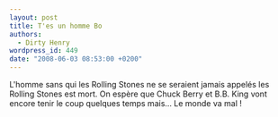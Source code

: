 ```yaml
---
layout: post
title: T'es un homme Bo
authors:
  - Dirty Henry
wordpress_id: 449
date: "2008-06-03 08:53:00 +0200"
---
```


L'homme sans qui les Rolling Stones ne se seraient jamais appelés les Rolling
Stones est mort. On espère que Chuck Berry et B.B. King vont encore tenir le
coup quelques temps mais… Le monde va mal !
